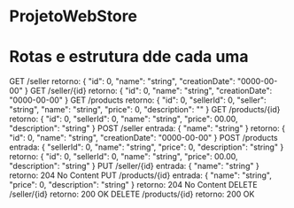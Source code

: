 # ProjetoWebStore

# Rotas e estrutura dde cada uma
GET /seller
retorno:
{
	"id": 0,
	"name": "string",
	"creationDate": "0000-00-00"
}
GET /seller/{id}
retorno:
{
	"id": 0,
	"name": "string",
	"creationDate": "0000-00-00"
}
GET /products
retorno:
{
	"id": 0,
	"sellerId": 0,
	"seller": "string",
	"name": "string",
	"price": 0,
	"description": ""
}
GET /products/{id}
retorno:
{
	"id": 0,
	"sellerId": 0,
	"name": "string",
	"price": 00.00,
	"description": "string"
}
POST /seller
entrada:
{
  "name": "string"
}
retorno:
{
	"id": 0,
	"name": "string",
	"creationDate": "0000-00-00"
}
POST /products
entrada:
{
  "sellerId": 0,
  "name": "string",
  "price": 0,
  "description": "string"
}
retorno:
{
	"id": 0,
	"sellerId": 0,
	"name": "string",
	"price": 00.00,
	"description": "string"
}
PUT /seller/{id}
entrada:
{
  "name": "string"
}
retorno:
204 No Content
PUT /products/{id}
entrada:
{
  "name": "string",
  "price": 0,
  "description": "string"
}
retorno:
204 No Content
DELETE /seller/{id}
retorno: 200 OK
DELETE /products/{id}
retorno: 200 OK
